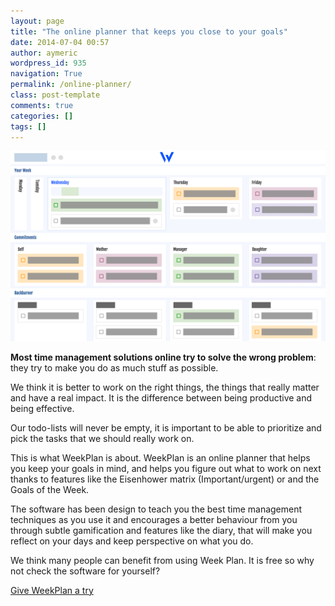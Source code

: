 ```yaml
---
layout: page
title: "The online planner that keeps you close to your goals"
date: 2014-07-04 00:57
author: aymeric
wordpress_id: 935
navigation: True
permalink: /online-planner/
class: post-template
comments: true
categories: []
tags: []
---
```



![Week Plan](/assets/images/screenshot.png)

**Most time management solutions online try to solve the wrong problem**: they try to make you do as much stuff as possible.
 

We think it is better to work on the right things, the things that really matter and have a real impact. It is the difference between being productive and being effective.
 

Our todo-lists will never be empty, it is important to be able to prioritize and pick the tasks that we should really work on.
 

This is what WeekPlan is about. WeekPlan is an online planner that helps you keep your goals in mind, and helps you figure out what to work on next thanks to features like the Eisenhower matrix (Important/urgent) or and the Goals of the Week.
 

The software has been design to teach you the best time management techniques as you use it and encourages a better behaviour from you through subtle gamification and features like the diary, that will make you reflect on your days and keep perspective on what you do.
 
We think many people can benefit from using Week Plan. It is free so why not check the software for yourself?
 

[Give WeekPlan a try](https://app.weekplan.net/)

